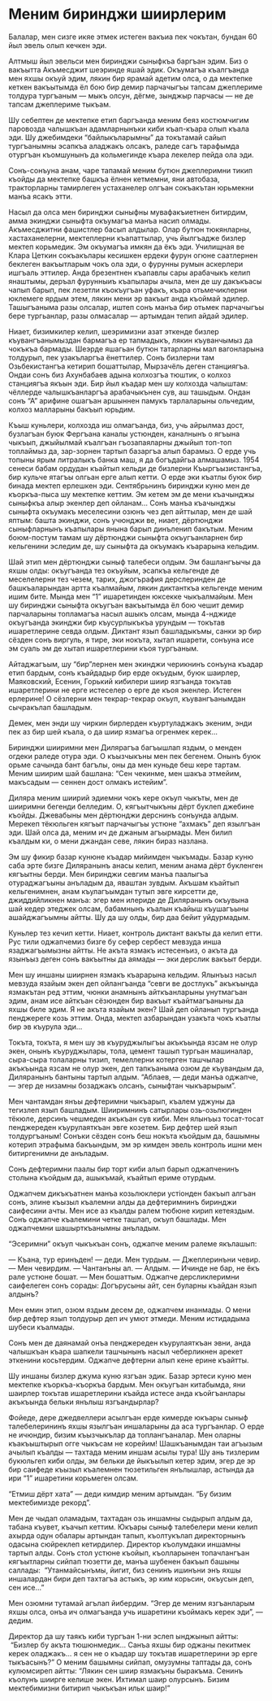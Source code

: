 # Меним биринджи шиирлерим

Балалар, мен сизге икяе этмек истеген вакъиа пек чокътан, бундан 60 йыл эвель олып кечкен эди.

Алтмыш йыл эвельси мен биринджи сыныфкъа баргъан эдим.
Биз о вакъытта Акъмесджит шеэринде яшай эдик.
Окъумагъа къалгъанда мен яхшы окъуй эдим, лякин бир ярамай адетим олса, о да мектепке кеткен вакъытымда ёл бою бир демир парчачыгъы тапсам джеплериме толдура тургъаным — мыкъ олсун, дёгме, зынджыр парчасы — не де тапсам джеплериме тыкъам.

Шу себептен де мектепке етип баргъанда меним беяз костюмчигим паровозда чалышкъан адамларнынъки киби къап-къара олып къала эди.
Шу джебимдеки “байлыкъларымны” да токътамай сайып тургъанымны эсапкъа аладжакъ олсакъ, раледе сагъ тарафымда отургъан къомшунынъ да кольмегинде къара лекелер пейда ола эди.

Сонъ-сонъуна анам, чаре тапамай меним бутюн джеплеримни тикип къойды да мектепке башкъа ёлнен кетмемни, яни автобаза, тракторларны тамирлеген устаханелер олгъан сокъакътан юрьмекни манъа ясакъ этти.

Насыл да олса мен биринджи сыныфны мувафакъиетнен битирдим, амма экинджи сыныфта окъумагъа манъа насип олмады.
Акъмесджитни фашистлер басып алдылар.
Олар бутюн тюкянларны, хастаханелерни, мектеплерни къапаттылар, учь йылгъадже бизлер мектеп корьмедик.
Эм окъумагъа имкян да ёкъ эди.
Училищная ве Клара Цеткин сокъакълары кесишкен ердеки фурун огюне саатлернен беклеген вакъытларым чокъ ола эди, о фурунны румын аскерлери ишгъаль эттилер.
Анда брезентнен къапавлы сары арабачыкъ келип янаштымы, деръал фурунныиъ къапылары ачыла, мен де шу дакъкъасы чапып барып, пек лезетли къокъугъан уфакъ, къара отьмечиклерни юклемеге ярдым этем, лякин мени эр вакъыт анда къоймай эдилер.
Ташыгъаныма разы олсалар, иштеп сонъ манъа бир отьмек парчачыгъы бере тургьанлар, разы олмасалар — артымдан тепип айдай эдилер.

Ниает, бизимкилер келип, шеэримизни азат эткенде бизлер къувангъанымыздан бармагъа ер тапмадыкъ, лякин къуванчымыз да чокъкъа бармады.
Шеэрде яшагьан бутюн татарларны мал вагонларына толдурып, пек узакъларгъа ёнеттилер.
Сонъ бизлерни там Озьбекистангъа кетирип бошаттылар, Мырзачёль деген станциягъа.
Ондаи сонъ биз Ахунбабаев адына колхозгъа тюштик, о колхоз станциягъа якъын эди.
Бир йыл къадар мен шу колхозда чалыштам: чёллерде чалышкъанларгъа арабачыкънен сув, аш ташыдым.
Ондан сонъ “А” арифине ошагъан аршыннен памукъ тарлаларыны ольчедим, колхоз малларыны бакъып юрьдим.

Къыш куньлери, колхозда иш олмагъанда, биз, учь айрылмаз дост, бузлагъан буюк Фергъана каналы устюнден, каналнынъ о ягъына чыкъып, джыйылмай къалгъан гъозапаяларны джыйып топ-топ топлаймыз да, зар-зорнен тартып базаргъа алып барамыз.
О ерде учь топыны ярым литралыкъ банка маш, я да богъдайгьа алмашамыз.
1954 сенеси бабам ордудан къайтып кельди де бизлерни Къыргъызистангъа, бир кульче ятагъы олгьан ерге алып кетти.
О ерде эки къатлы буюк бир бинада мектеп ерлешкен эди.
Сентябрьнинъ биринджи куню мен де къоркъа-пыса шу мектепке кеттим.
Эм кетем эм де мени къачынджы сыныфкъа алыр экенлер деп ойланам...
Сонъ манъа къачынджы сыныфта окъумакъ меселесини озюнъ чез деп айттылар, мен де шай яптым: башта экинджи, сонъ учюнджи ве, ниает, дёртюнджи сыныфларнынъ къапылары янына барып динъленип бакътым.
Меним боюм-постум тамам шу дёртюнджи сыныфта окъугъанларнен бир кельгенини эследим де, шу сыныфта да окъумакъ къарарына кельдим.

Шай этип мен дёртюнджи сыныф талебеси олдым.
Эм башлангъычы да яхшы олды: окъугъанда тез окъуйым, эсапкъа кельгенде де меселелерни тез чезем, тарих, джогърафия дерслеринден де башкъаларындан артта къалмайым, лякин диктанткъа кельгенде меним ишим бите.
Мында мен “1” ишаретинден юксекке чыкъалмайым.
Мен шу биринджи сыныфта окъугъан вакъытымда ёл бою чешит демир парчаларыны топламагъа насыл ашыкъ олсам, мында 4-нджиде окъугъанда экинджи бир къусурлыкъкъа урундым — токътав ишаретлерине севда олдым.
Диктант язып башладыкъмы, санки эр бир сёзден сонъ виргуль, я тире, эки нокъта, хытап ишарети, сонъуна исе эм суаль эм де хытап ишаретлерини къоя тургъаным.

Айтаджагъым, шу “бир”лернен мен экинджи черикнинъ сонъуна къадар етип бардым, сонъ къайдадыр бир ерде окъудым, буюк шаирлер, Маяковский, Есенин, Горький кибилери шиир язгъанда токътав ишаретлерини не ерге истеселер о ерге де къоя экенлер.
Истеген ерлерине!
О сёзлерни мен текрар-текрар окъуп, къувангъанымдан сычракълап башладым.

Демек, мен энди шу чиркин бирлерден къуртуладжакъ экеним, энди пек аз бир шей къала, о да шиир язмагъа огренмек керек...

Биринджи шииримни мен Дилярагъа багъышлап яздым, о менден огдеки раледе отура эди.
О къызчыкъны мен пек бегенем.
Онынъ буюк орьме сачында бант багълы, оны да мен куньде беш кере тартам.
Меним шиирим шай башлана: “Сен чекинме, мен шакъа этмейим, макъсадым — сеннен дост олмакъ истейим”.

Диляра меним шиирий эдиемни чокъ кере окъуп чыкъты, мен де шииримни бегенди белледим.
О, кягъытчыкъны дёрт буклеп джебине къойды.
Джевабыны мен дёртюнджи дерснинъ сонъунда алдым.
Мерекеп тёкюльген кягъыт парчачыгъы устюне “ахмакъ” деп язылгъан эди.
Шай олса да, меним ич де джаным агъырмады.
Мен билип къалдым ки, о мени джандан севе, лякин бираз назлана.

Эм шу фикир базар кунюне къадар мийимден чыкъмады.
Базар куню саба эрте бизге Диляранынъ анасы келип, меним анама дёрт букленген кягъытны берди.
Мен биринджи севгим манъа паалыгъа отураджагъыны анъладым да, яваштан зувдым.
Акъшам къайтып кельгенимнен, анам къулагъымдан тутып эвге кирсетти де, джиддийликнен манъа: эгер мен илериде де Диляранынъ окъувына шай кедер этеджек олсам, бабамнынъ къалын къайыш къушагъыны ашайджагъымны айтты.
Шу да шу олды, бир даа бейит уйдурмадым.

Куньлер тез кечип кетти.
Ниает, контроль диктант вакъты да келип етти.
Рус тили оджапчемиз бизге бу сефер сербест мевзуда инша язаджагъымызны айтты.
Не акъта язмакъ истесенъиз, о акъта да язынъыз деген сонъ вакъытны да аямады — эки дерслик вакъыт берди.

Мен шу иншаны шиирнен язмакъ къарарына кельдим.
Ялынъыз насыл мевзуда язайым экен деп ойлангъанда “севги ве достлукъ” акъкъында язмакътан ред эттим, чюнки анамнынъ айткъанларыны унутмагъан эдим, анам исе айткъан сёзюнден бир вакъыт къайтмагъаныны да яхшы биле эдим.
Я не акъта язайым экен?
Шай деп ойланып тургъанда пенджереге козь эттим.
Онда, мектеп азбарындан узакъта чокъ къатлы бир эв къурула эди...

Токъта, токъта, я мен шу эв къуруджылыгъы акъкъында язсам не олур экен, онынъ къуруджылары, тола, цемент ташып тургьан машиналар, сыра-сыра толаларны тизип, темеллерни котерген ташчылар акъкъында язсам не олур экен, деп тапкъаныма озюм де къувандым да, Диляранынъ бантыны тартып алдым.
“Аблаев, — деди манъа оджапче, — эгер де низамны бозаджакъ олсанъ, сыныфтан чыкъарырым”.

Мен чантамдан янъы дефтеримни чыкъарып, къалем уджуны да тегизлеп язып башладым.
Шииримнинъ сатырлары озь-озьлюгинден тёкюле, дерсинъ чешмеден акъкъан сув киби.
Мен ялынъыз тосат-тосат пенджереден къурулаяткъан эвге козетем.
Бир дефтер шей язып толдургъаным!
Сонъки сёзден сонъ беш нокъта къойдым да, башымны котерип этрафыма бакъындым, эм эр кимден эвель контроль ишни мен битиргенимни де анъладым.

Сонъ дефтеримни паалы бир торт киби алып барып оджапченинъ столына къойдым да, ашыкъмай, къайтып ериме отурдым.

Оджапчем дикъкъатнен манъа козьлюклери устіонден бакъып алгъан сонъ, элине къызыл къалемни алды да дефтеримнинъ биринджи саифесини ачты.
Мен исе аз къалды ралем тюбюне кирип кетеяздым.
Сонъ оджапче къалемини четке ташлап, окъуп башлады.
Мен оджапчемни шашырткъанымны анъладым.

“Эсеримни” окъуп чыкъкъан сонъ, оджапче меним ралеме якълашып:

— Къана, тур еринъден!
— деди.
Мен турдым.
— Джеплеринъни чевир.
— Мен чевирдим.
— Чантанъны ал.
— Алдым.
— Ичинде не бар, не ёкъ рале устюне бошат.
— Мен бошаттым.
Оджапче дерсликлеримни саифелеген сонъ сорады:
Догърусыны айт, сен буларны къайдан язып алдынъ?

Мен емин этип, озюм яздым десем де, оджапчем инанмады.
О мени бир дефтер язып толдурыр деп ич умют этмеди.
Меним истидадыма шубеси къалмады.

Сонъ мен де даянамай онъа пенджереден къурулаяткъан эвни, анда чалышкъан къара шапкели ташчынынъ насыл чеберликнен арекет эткенини косьтердим.
Оджапче дефтерни алып кене ерине къайтты.

Шу иншаны бизлер джума куню язгъан эдик.
Базар эртеси куню мен мектепке къоркъа-къоркъа бардым.
Мен окъугъан китабымда, яни шаирлер токътав ишаретлерини къайда истесе анда къойгъанлары акъкъында бельки янълыш язгъандырлар?

Фойеде, дере джедвеллери асылгъан ерде кимерде юкъары сыныф талебелерининъ яхшы язылгъан иншаларыны да аса тургъанлар.
О ерде не ичюндир, бизим къызчыкълар да топлангъаналар.
Мен оларны къакъыштырып огге чыкъсам не корейим!
Шашкъанымдан таи агъызым ачылып къалды — тахтада меним иншам асылы тура!
Шу ань тизлерим букюльгеп киби олды, эм бельки де йыкъылып кетер эдим, эгер де эр бир саифеде къызыл къалемнен тюзетильген янълышлар, астында да ири “1” ишаретини корьмеген олсам.

“Етмиш дёрт хата” — деди кимдир меним артымдан.
“Бу бизим мектебимизде рекорд”.

Мен де чыдап оламадым, тахтадан озь иншамны сыдырып алдым да, табана къувет, къачып кеттим.
Юкъары сыныф талебелери мени келип ахырда одун обалары артындан тапып, къолтукълап директорнынъ одасына сюйреклеп кетирдилер.
Директор къолумдаки иншамны тартып алды.
Сонъ стол устюне къойып, къолларынен топачлангъан кягъытларны сийпап тюзетти де, манъа шубенен бакъып башыны саллады:
 “Утанмайсынъмы, йигит, биз сенинъ ишинъни энъ яхшы иншалардан бири деп тахтагъа астыкъ, эр ким корьсин, окъусын деп, сен исе...”

Мен озюмни тутамай агълап йибердим.
“Эгер де меним язгъанларым яхшы олса, онъа ич олмагъанда учь ишаретини къоймакъ керек эди”, — дедим.

Директор да шу таякъ киби тургъан 1-ни эслеп ынджынып айтты:
 “Бизлер бу акъта тюшюнмедик...
Санъа яхшы бир оджаны пекитмек керек оладжакъ... я сен не о къадар шу токътав ишаретлерини эр ерге тыкъасынъ?”
О меним башымны сийпап, омузумны таптады да, сонъ кулюмсиреп айтты:
“Лякин сен шиир язмакъны быракъма.
Сенинъ къолунъ шиирге келише экен.
Ихтимал шаир олурсынъ.
Бизим мектебимизни битирип чыкъкъан ильк шаир!”
